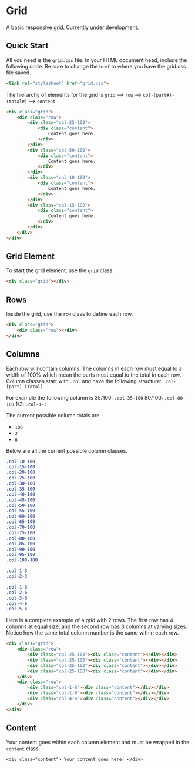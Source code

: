 # Grid
A basic responsive grid. Currently under development.

## Quick Start
All you need is the `grid.css` file. In your HTML document head, include the following code. Be sure to change the `href` to where you have the grid.css file saved.
```html
<link rel="stylesheet" href="grid.css">
```

The hierarchy of elements for the grid is `grid` --> `row` --> `col-(part#)-(total#)` --> `content`
```html
<div class="grid">
    <div class="row">
        <div class="col-25-100">
        	<div class="content">
        		Content goes here.
        	</div>
        </div>
        <div class="col-50-100">
        	<div class="content">
        		Content goes here.
        	</div>
        </div>
        <div class="col-10-100">
        	<div class="content">
        		Content goes here.
        	</div>
        </div>
        <div class="col-15-100">
        	<div class="content">
        		Content goes here.
        	</div>
        </div>
    </div>
</div>
```

## Grid Element
To start the grid element, use the `grid` class.
```html
<div class="grid"></div>
```

## Rows
Inside the grid, use the `row` class to define each row.
```html
<div class="grid">
	<div class="row"></div>
</div>
```

## Columns
Each row will contain columns. The columns in each row must equal to a width of 100% which mean the parts must equal to the total in each row. Column classes start with `.col` and have the following structure:
`.col-[part]-[total]`

For example the following column is 35/100: `.col-35-100`
80/100: `.col-80-100`
1/3: `.col-1-3`

The current possible column totals are:
+ `100`
+ `3`
+ `6`

Below are all the current possible column classes. 
```css
.col-10-100
.col-15-100
.col-20-100
.col-25-100
.col-30-100
.col-35-100
.col-40-100
.col-45-100
.col-50-100
.col-55-100
.col-60-100
.col-65-100
.col-70-100
.col-75-100
.col-80-100
.col-85-100
.col-90-100
.col-95-100
.col-100-100

.col-1-3
.col-2-3

.col-1-6
.col-2-6
.col-3-6
.col-4-6
.col-5-6
```

Here is a complete example of a grid with 2 rows. The first row has 4 columns at equal size, and the second row has 3 columns at varying sizes. Notice how the same total column number is the same within each row.
```html
<div class="grid">
    <div class="row">
        <div class="col-25-100"><div class="content"></div></div>
        <div class="col-25-100"><div class="content"></div></div>
        <div class="col-25-100"><div class="content"></div></div>
        <div class="col-25-100"><div class="content"></div></div>
    </div>
    <div class="row">
        <div class="col-1-6"><div class="content"></div></div>
        <div class="col-1-6"><div class="content"></div></div>
        <div class="col-4-6"><div class="content"></div></div>
    </div>
</div>
```

## Content
Your content goes within each column element and must be wrapped in the `content` class.
```
<div class="content"> Your content goes here! </div>
```